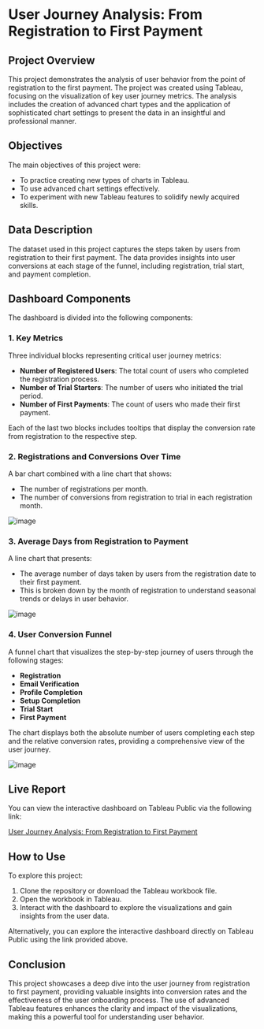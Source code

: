 
# User Journey Analysis: From Registration to First Payment

## Project Overview

This project demonstrates the analysis of user behavior from the point of registration to the first payment. The project was created using Tableau, focusing on the visualization of key user journey metrics. The analysis includes the creation of advanced chart types and the application of sophisticated chart settings to present the data in an insightful and professional manner.

## Objectives

The main objectives of this project were:
- To practice creating new types of charts in Tableau.
- To use advanced chart settings effectively.
- To experiment with new Tableau features to solidify newly acquired skills.

## Data Description

The dataset used in this project captures the steps taken by users from registration to their first payment. The data provides insights into user conversions at each stage of the funnel, including registration, trial start, and payment completion.

## Dashboard Components

The dashboard is divided into the following components:

### 1. Key Metrics
Three individual blocks representing critical user journey metrics:
- **Number of Registered Users**: The total count of users who completed the registration process.
- **Number of Trial Starters**: The number of users who initiated the trial period.
- **Number of First Payments**: The count of users who made their first payment.

Each of the last two blocks includes tooltips that display the conversion rate from registration to the respective step.

### 2. Registrations and Conversions Over Time
A bar chart combined with a line chart that shows:
- The number of registrations per month.
- The number of conversions from registration to trial in each registration month.

![image](https://github.com/user-attachments/assets/393b5bdd-faca-4e93-b3b4-441072d9a53e)


### 3. Average Days from Registration to Payment
A line chart that presents:
- The average number of days taken by users from the registration date to their first payment.
- This is broken down by the month of registration to understand seasonal trends or delays in user behavior.

![image](https://github.com/user-attachments/assets/ca5b461c-8878-40b5-8b50-206e1679a8f7)


### 4. User Conversion Funnel
A funnel chart that visualizes the step-by-step journey of users through the following stages:
- **Registration**
- **Email Verification**
- **Profile Completion**
- **Setup Completion**
- **Trial Start**
- **First Payment**

The chart displays both the absolute number of users completing each step and the relative conversion rates, providing a comprehensive view of the user journey.

![image](https://github.com/user-attachments/assets/4df61f24-3950-4d7c-b602-e4fbcffcdb7d)

## Live Report

You can view the interactive dashboard on Tableau Public via the following link:

[User Journey Analysis: From Registration to First Payment](https://public.tableau.com/views/UserJourneyAnalysisFromRegistrationtoFirstPayment/Dashboard1?:language=en-US&publish=yes&:sid=&:redirect=auth&:display_count=n&:origin=viz_share_link)

## How to Use

To explore this project:
1. Clone the repository or download the Tableau workbook file.
2. Open the workbook in Tableau.
3. Interact with the dashboard to explore the visualizations and gain insights from the user data.

Alternatively, you can explore the interactive dashboard directly on Tableau Public using the link provided above.

## Conclusion

This project showcases a deep dive into the user journey from registration to first payment, providing valuable insights into conversion rates and the effectiveness of the user onboarding process. The use of advanced Tableau features enhances the clarity and impact of the visualizations, making this a powerful tool for understanding user behavior.
